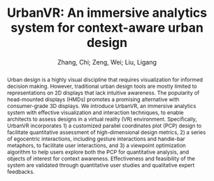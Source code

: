 ---
layout: technique
title: "UrbanVR: An immersive analytics system for context-aware urban design"
system_type: "True"
technique: "False"
design_study: "False"
evaluation: "False"
data: "False"
analysis: "False"
generation: "False"
curation_and_transformation: "False"
management: "False"
modeling: "False"
urban_analysis: "True"
visualization: "True"
sunlight_access: "True"
wind_ventilation: "False"
view_impact: "True"
energy: "False"
damage_and_disaster_management: "False"
climate: "False"
sound: "False"
property_cadastre: "False"
others: "False"
lookup: "False"
browse: "True"
locate: "False"
explore: "True"
identify: "True"
compare: "True"
summarize: "False"
distribution: "False"
trends: "False"
outliers: "False"
extremes: "False"
features: "True"
target_discovery: "True"
target_access: "False"
spatial_relation: "True"
buildings: "True"
streets: "True"
nature: "False"
uniform_discretization: "False"
structural_subdivision: "False"
univariate: "False"
multivariate: "True"
volumetric: "False"
temporal: "False"
sensing: "False"
statistical: "False"
simulation_based: "True"
learning_based: "False"
surveyed: "False"
site: "False"
block: "True"
multi_block: "True"
city: "False"
va_wo_model: "False"
post_model: "True"
model_integrated: "True"
assisted_models: "False"
overlay: "False"
embedded: "False"
linked: "True"
temporal_jx: "False"
spatial_jx: "False"
filter: "True"
aggregate: "False"
embed: "False"
glyphs: "False"
bar_charts: "False"
scatterplots: "False"
matrix: "False"
parallel_coordinates: "True"
map_2d: "False"
map_3d: "True"
walking: "False"
steering: "False"
selection_based: "True"
manipulation_based: "True"
distortion: "False"
ghosting: "False"
culling: "False"
birds_view: "False"
multi_view: "False"
assisted_steering: "True"
other: "False"
vr_cave: "True"
ar: "False"
desktop: "False"
mobile: "False"
case_study: "False"
user_study: "True"
statistical_evaluation: "False"
expert_interviews: "True"
key: "IFD8XMA2"
item_type: "journalArticle"
publication_year: "2021"
author: "Zhang, Chi; Zeng, Wei; Liu, Ligang"
publication_title: "Computers & Graphics"
isbn: "nan"
issn: "00978493"
doi: "10.1016/j.cag.2021.07.006"
url_paper: "https://linkinghub.elsevier.com/retrieve/pii/S0097849321001370"
abstract_note: "nan"
date_added: "2023-01-30 00:36:27"
date_modified: "2023-01-30 00:36:27"
access_date: "2023-01-30 00:36:27"
pages: "128-138"
num_pages: "nan"
issue: "nan"
volume: "99.0"
number_of_volumes: "nan"
journal_abbreviation: "Computers & Graphics"
short_title: "UrbanVR"
series: "nan"
series_number: "nan"
series_text: "nan"
series_title: "nan"
publisher: "nan"
place: "nan"
language: "en"
rights: "nan"
type: "nan"
archive: "nan"
archive_location: "nan"
library_catalog: "DOI.org (Crossref)"
call_number: "nan"
extra: "nan"
notes: "nan"
link_attachments: "nan"
manual_tags: "nan"
automatic_tags: "nan"
editor: "nan"
series_editor: "nan"
translator: "nan"
contributor: "nan"
attorney_agent: "nan"
book_author: "nan"
cast_member: "nan"
commenter: "nan"
composer: "nan"
cosponsor: "nan"
counsel: "nan"
interviewer: "nan"
producer: "nan"
recipient: "nan"
reviewed_author: "nan"
scriptwriter: "nan"
words_by: "nan"
guest: "nan"
number: "nan"
edition: "nan"
running_time: "nan"
scale: "nan"
medium: "nan"
artwork_size: "nan"
filing_date: "nan"
application_number: "nan"
assignee: "nan"
issuing_authority: "nan"
country: "nan"
meeting_name: "nan"
conference_name: "nan"
court: "nan"
references: "nan"
reporter: "nan"
legal_status: "nan"
priority_numbers: "nan"
programming_language: "nan"
version: "nan"
system: "nan"
code: "nan"
code_number: "nan"
section: "nan"
session: "nan"
committee: "nan"
history: "nan"
legislative_body: "nan"
abstract: "Urban design is a highly visual discipline that requires visualization for informed decision making. However, traditional urban design tools are mostly limited to representations on 2D displays that lack intuitive awareness. The popularity of head-mounted displays (HMDs) promotes a promising alternative with consumer-grade 3D displays. We introduce UrbanVR, an immersive analytics system with effective visualization and interaction techniques, to enable architects to assess designs in a virtual reality (VR) environment. Specifically, UrbanVR incorporates 1) a customized parallel coordinates plot (PCP) design to facilitate quantitative assessment of high-dimensional design metrics, 2) a series of egocentric interactions, including gesture interactions and handle-bar metaphors, to facilitate user interactions, and 3) a viewpoint optimization algorithm to help users explore both the PCP for quantitative analysis, and objects of interest for context awareness. Effectiveness and feasibility of the system are validated through quantitative user studies and qualitative expert feedbacks."
---